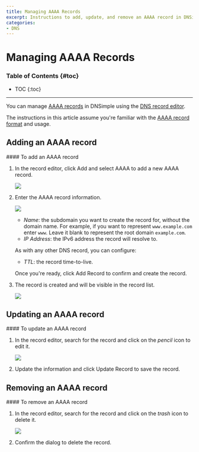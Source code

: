 ```yaml
---
title: Managing AAAA Records
excerpt: Instructions to add, update, and remove an AAAA record in DNSimple.
categories:
- DNS
---
```


# Managing AAAA Records

### Table of Contents {#toc}

* TOC
{:toc}

---

You can manage [AAAA records](/articles/aaaa-record) in DNSimple using the [DNS record editor](/articles/record-editor).

The instructions in this article assume you're familiar with the [AAAA record format](/articles/aaaa-record#record-format) and usage.


## Adding an AAAA record

<div class="section-steps" markdown="1">
#### To add an AAAA record

1.  In the record editor, click <label>Add</label> and select <label>AAAA</label> to add a new AAAA record.

    ![](/files/record-aaaa-create-select.png)

1.  Enter the AAAA record information.

    ![](/files/record-aaaa-create-new.png)

    - _Name_: the subdomain you want to create the record for, without the domain name. For example, if you want to represent `www.example.com` enter `www`. Leave it blank to represent the root domain `example.com`.
    - _IP Address_: the IPv6 address the record will resolve to.

    As with any other DNS record, you can configure:

    - _TTL_: the record time-to-live.

    Once you're ready, click <label>Add Record</label> to confirm and create the record.

1.  The record is created and will be visible in the record list.

    ![](/files/record-aaaa-item.png)

</div>


## Updating an AAAA record

<div class="section-steps" markdown="1">
#### To update an AAAA record

1.  In the record editor, search for the record and click on the _pencil_ icon to edit it.

    ![](/files/record-aaaa-item-edit.png)

1.  Update the information and click <label>Update Record</label> to save the record.
</div>


## Removing an AAAA record

<div class="section-steps" markdown="1">
#### To remove an AAAA record

1.  In the record editor, search for the record and click on the _trash_ icon to delete it.

    ![](/files/record-aaaa-item-delete.png)

1.  Confirm the dialog to delete the record.
</div>
